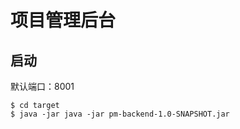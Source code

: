 # 项目管理后台

## 启动
默认端口：8001
```shell
$ cd target
$ java -jar java -jar pm-backend-1.0-SNAPSHOT.jar
```


